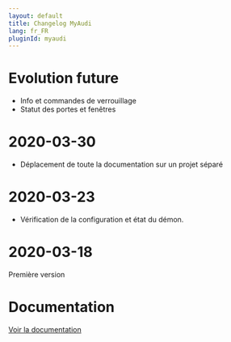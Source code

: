 ```yaml
---
layout: default
title: Changelog MyAudi
lang: fr_FR
pluginId: myaudi
---
```


# Evolution future

- Info et commandes de verrouillage
- Statut des portes et fenêtres

# 2020-03-30

- Déplacement de toute la documentation sur un projet séparé

# 2020-03-23

- Vérification de la configuration et état du démon.

# 2020-03-18

Première version

# Documentation

[Voir la documentation]({{site.baseurl}}/{{page.pluginId}})
